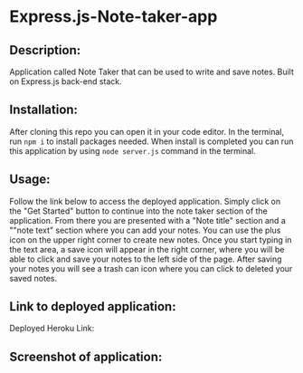 # Express.js-Note-taker-app

## Description:

Application called Note Taker that can be used to write and save notes. Built on Express.js back-end stack.

## Installation: 

After cloning this repo you can open it in your code editor. In the terminal, run `npm i` to install packages needed. When install is completed you can run this application by using `node server.js` command in the terminal. 

## Usage:

Follow the link below to access the deployed application. Simply click on the "Get Started" button to continue into the note taker section of the application. From there you are presented with a "Note title" section and a ""note text" section where you can add your notes. You can use the plus icon on the upper right corner to create new notes. Once you start typing in the text area, a save icon will appear in the right corner, where you will be able to click and save your notes to the left side of the page. After saving your notes you will see a trash can icon where you can click to deleted your saved notes.

## Link to deployed application: 
Deployed Heroku Link: 

## Screenshot of application:

 ![]()

